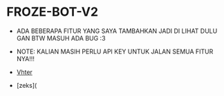 # FROZE-BOT-V2

* ADA BEBERAPA FITUR YANG SAYA TAMBAHKAN JADI DI
LIHAT DULU GAN BTW MASUH ADA BUG :3

* NOTE:
KALIAN MASIH PERLU API KEY UNTUK JALAN SEMUA FITUR NYA!!!
* [Vhter](https://vhtear.com)
* [zeks](

